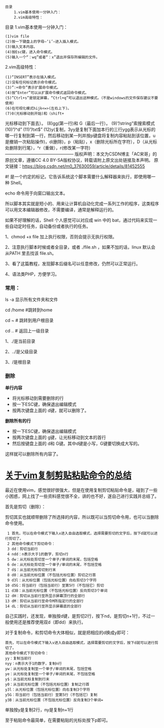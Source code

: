    目录
        1.vim基本使用一分钟入门：
        2.vim高级特性：

目录
1.vim基本使用一分钟入门：

    (1)vim file
    (2)按一下键盘上的字母—‘i’—进入插入模式。
    (3)输入文本内容。
    (4)按Esc键，进入命令模式。
    (5)输入一个“：wq”或者“：x”退出并保存所编辑的文件。

2.vim高级特性：

    (1)“INSERT”表示在插入模式。
    (2)没有任何标记表示命令模式。
    (3)”:+命令”表示扩展命令模式。
    (4)按“Enter”可以从扩展命令模式返回命令模式。
    (5)”Ctrl+s”是锁定屏幕，“Ctrl+q”可以退出这种模式。（不是windows的文件保存建议不要使用）
    (6)在可视化模式hijk<=>(左右上下)。
    (7)0(光标移动到开始)和（shift+

光标移动到下面去）。
(8)gg(第一行)和 G（最后一行）。
(9)”/string”索搜索模式
(10)”/^d”
(11)”/txt$”
(12)y(复制，3yy是复制下面加本行的三行ygg表示从光标的哪一行复制到第一行，然后移动到某一列并按p键盘将复制内容粘贴到该位置，u是撤销一次粘贴操作)，d(删除)，p（粘贴），x（删除光标所在字符），D（从光标处删除到行尾），^r（重做），r(修改某一字符)
————————————————
版权声明：本文为CSDN博主「AC宋哥」的原创文章，遵循CC 4.0 BY-SA版权协议，转载请附上原文出处链接及本声明。
原文链接：https://blog.csdn.net/m0_37630059/article/details/81452555





\#! 是一个约定的标记，它告诉系统这个脚本需要什么解释器来执行，即使用哪一种 Shell。

echo 命令用于向窗口输出文本。

所以脚本其实就是短小的、用来让计算机自动化完成一系列工作的程序，这类程序可以用文本编辑器修改，不需要编译，通常是解释运行的。

如果不好理解的话，Shell 个人感觉可以对应成 win 中的 bat，通过代码来实现一些自动定时任务，自动备份或者执行的任务。

1、chmod +x file 加上执行权限，否则会提示无执行权限。

2、注意执行脚本时候或者全目录，或者 ./file.sh ，如果不加的话，linux 默认会从PATH 里去找该 file.sh。

3、看了这篇教程，发现脚本后缀名可以任意修改，仍然可以正常运行。

4、语法类PHP，方便学习。

### 常用：

ls -a 显示所有文件夹和文件

cd /home #跳转到home

cd ~ # 跳转到用户根目录

cd .. # 返回上一级目录

1、./是当前目录

2、../是父级目录

3、/是根目录

### **删除**

**单行内容**

- 将光标移动到需要删除的行
- 按一下ESC键，确保退出编辑模式
- 按两次键盘上面的 d键，就可以删除了。

**删除所有的行**

- 按一下ESC键，确保退出编辑模式
- 按两次键盘上面的 g键，让光标移动到文本的首行
- 然后按键盘上面的 d和 G键。其中d键是小写，G键要切换成大写的。

这样就可以删除所有内容了。

# [关于vim复制剪贴粘贴命令的总结](https://www.cnblogs.com/maowang1991/p/3371640.html)

最近在使用vim，感觉很好很强大，但是在使用复制剪切粘贴命令是，碰到了一些小困惑，网上找了一些资料感觉很不全，讲的也不好，遂自己进行实践并总结了。

首先是剪切（删除）：

剪切其实也就顺带删除了所选择的内容，所以既可以当剪切命令用，也可以当删除命令使用。

```
 1 首先，可以在命令模式下输入v进入自由选取模式，选择需要剪切的文字后，按下d就可以进行剪切了。
 2 其他命令模式下剪切命令：
 3 dd：剪切当前行
 4 ndd：n表示大于1的数字，剪切n行
 5 dw：从光标处剪切至一个单子/单词的末尾，包括空格
 6 de：从光标处剪切至一个单子/单词的末尾，不包括空格
 7 d$：从当前光标剪切到行末
 8 d0：从当前光标位置（不包括光标位置）剪切之行首
 9 d3l：从光标位置（包括光标位置）向右剪切3个字符
10 d5G：将当前行（包括当前行）至第5行（不包括它）剪切
11 d3B：从当前光标位置（不包括光标位置）反向剪切3个单词
12 dH：剪切从当前行至所显示屏幕顶行的全部行
13 dM：剪切从当前行至命令M所指定行的全部行
14 dL：剪切从当前行至所显示屏幕底的全部行
```

自己实践时，还发现，单独按d键，是剪切2行，按下nd，是剪切n+1行，不过一般使用还是推荐使用双d（即dd）来执行。

对于复制命令，和剪切命令大体相似，就是把相应的d换成y即可：

```
首先，可以在命令模式下输入v进入自由选取模式，选择需要剪切的文字后，按下d就可以进行剪切了。
其他命令模式下剪切命令：
yy：复制当前行
nyy：n表示大于1的数字，复制n行
yw：从光标处复制至一个单子/单词的末尾，包括空格
ye：从光标处复制至一个单子/单词的末尾，不包括空格
y$：从当前光标复制到行末
y0：从当前光标位置（不包括光标位置）复制之行首
y3l：从光标位置（包括光标位置）向右复制3个字符
y5G：将当前行（包括当前行）至第5行（不包括它）复制
y3B：从当前光标位置（不包括光标位置）反向复制3个单词=
```

单独按y是复制2行，ny是复制n+1行

至于粘贴命令最简单，在需要粘贴的光标处按下p即可。